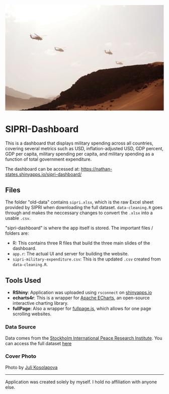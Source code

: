 ![Cover Photo](sipri-dashboard/preview.jpg)

# SIPRI-Dashboard

This is a dashboard that displays military spending across all countries, covering several metrics such as USD, inflation-adjusted USD, GDP percent, GDP per capita, military spending per capita, and military spending as a function of total government expenditure. 

The dashboard can be accessed at: https://nathan-states.shinyapps.io/sipri-dashboard/

## Files 

The folder "old-data" contains `sipri.xlsx`, which is the raw Excel sheet provided by SIPRI when downloading the full dataset. `data-cleaning.R` goes through and makes the neccessary changes to convert the `.xlsx` into a usable `.csv`. 

"sipri-dashboard" is where the app itself is stored. The important files / folders are: 

* R: This contains three R files that build the three main slides of the dashboard. 
* `app.r`: The actual UI and server for building the website. 
* `sipri-military-expenditure.csv`: This is the updated `.csv` created from `data-cleaning.R`. 

## Tools Used 

* **RShiny**: Application was uploaded using `rsconnect` on [shinyapps.io](https://www.shinyapps.io/)
* **echarts4r**: This is a wrapper for [Apache ECharts](https://echarts.apache.org/en/index.html), an open-source interactive charting library. 
* **fullPage**: Also a wrapper for [fullpage.js](https://alvarotrigo.com/fullPage/), which allows for one page scrolling websites. 

### Data Source 

Data comes from the [Stockholm International Peace Research Institute](https://www.sipri.org/). You can access the full dataset [here](https://milex.sipri.org/sipri)

### Cover Photo

Photo by [Juli Kosolapova](https://unsplash.com/@yuli_superson)

---

Application was created solely by myself. I hold no affiliation with anyone else. 
